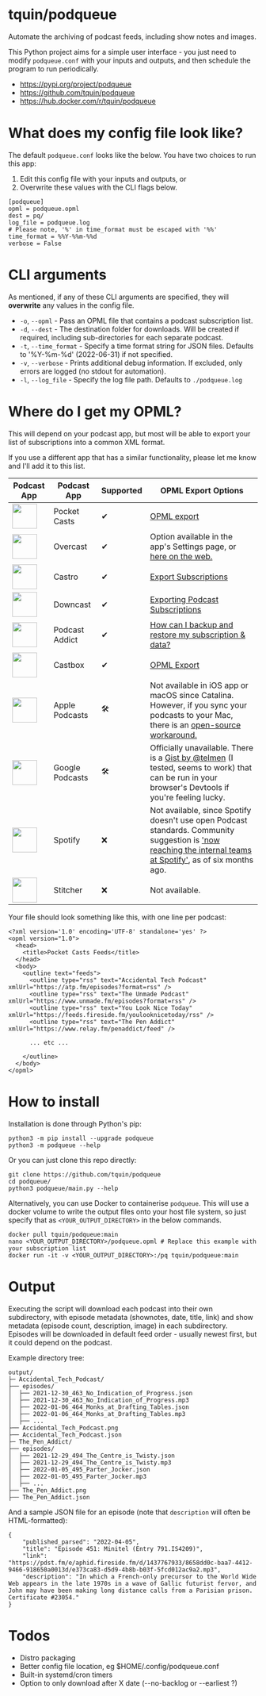 # tquin/podqueue

Automate the archiving of podcast feeds, including show notes and images.

This Python project aims for a simple user interface - you just need to modify `podqueue.conf` with your inputs and outputs, and then schedule the program to run periodically.

* https://pypi.org/project/podqueue
* https://github.com/tquin/podqueue
* https://hub.docker.com/r/tquin/podqueue

# What does my config file look like?

The default `podqueue.conf` looks like the below. You have two choices to run this app:

1) Edit this config file with your inputs and outputs, or
2) Overwrite these values with the CLI flags below.

```
[podqueue]
opml = podqueue.opml
dest = pq/
log_file = podqueue.log
# Please note, '%' in time_format must be escaped with '%%'
time_format = %%Y-%%m-%%d
verbose = False
```

# CLI arguments

As mentioned, if any of these CLI arguments are specified, they will **overwrite** any values in the config file.

* `-o`, `--opml` - Pass an OPML file that contains a podcast subscription list.
* `-d`, `--dest` - The destination folder for downloads. Will be created if required, including sub-directories for each separate podcast.
* `-t`, `--time_format` - Specify a time format string for JSON files. Defaults to '%Y-%m-%d' (2022-06-31) if not specified.
* `-v`, `--verbose` - Prints additional debug information. If excluded, only errors are logged (no stdout for automation).
* `-l`, `--log_file` - Specify the log file path. Defaults to `./podqueue.log`

# Where do I get my OPML?

This will depend on your podcast app, but most will be able to export your list of subscriptions into a common XML format.

If you use a different app that has a similar functionality, please let me know and I'll add it to this list.

|Podcast App|Podcast App|Supported|OPML Export Options|
|---|---|---|---|
|<img src="https://www.pocketcasts.com/assets/images/roundel.svg" width=50 height=50>|Pocket Casts|✔|[OPML export](https://support.pocketcasts.com/article/exporting-an-opml/)|
|<img src="https://upload.wikimedia.org/wikipedia/en/thumb/d/d9/Overcast_%28podcast_app%29_logo.svg/1280px-Overcast_%28podcast_app%29_logo.svg.png" width=50 height=50>|Overcast|✔|Option available in the app's Settings page, or [here on the web.](https://overcast.fm/account/export_opml)|
|<img src="https://castro.fm/assets/images/Bitmap.svg" width=50 height=50>|Castro|✔|[Export Subscriptions](https://castro.fm/support/export-subscriptions)|
|<img src="https://downcast.fm/images/downcast-site-logo.svg" width=50 height=50>|Downcast|✔|[Exporting Podcast Subscriptions](https://support.downcast.fm/article/vYyHP2SOOc-exporting-podcast-subscriptions)|
|<img src="https://www.podcastaddict.com/res/images/logo.svg" width=50 height=50>|Podcast Addict|✔|[How can I backup and restore my subscription & data?](https://podcastaddict.com/faq/20)|
|<img src="https://play-lh.googleusercontent.com/kG4QJCsky97lbfX83zV2qQKUVuFQj07Ot9EJJvHt1meM5WjUXl3T96KRIPlSf-tHAfI=s180" width=50 height=50>|Castbox|✔|[OPML Export](https://helpcenter.castbox.fm/portal/en/kb/articles/settings-on-the-personal-tab-android#OPML_Export)| 
|<img src="https://www.apple.com/v/apple-podcasts/b/images/overview/hero_icon__c135x5gz14mu_large.png" width=50 height=50>|Apple Podcasts|🛠|Not available in iOS app or macOS since Catalina. However, if you sync your podcasts to your Mac, there is an [open-source workaround.](https://liujiacai.net/podcasts-opml-exporter/)|
|<img src="https://upload.wikimedia.org/wikipedia/commons/thumb/2/25/Google_Podcasts_icon.svg/400px-Google_Podcasts_icon.svg.png" width=50 height=50>|Google Podcasts|🛠|Officially unavailable. There is a [Gist by @telmen](https://gist.github.com/telmen/4d67cba98ba7181424a681c1cbfc5f34) (I tested, seems to work) that can be run in your browser's Devtools if you're feeling lucky.|
|<img src="https://upload.wikimedia.org/wikipedia/commons/thumb/1/19/Spotify_logo_without_text.svg/1280px-Spotify_logo_without_text.svg.png" width=50 height=50>|Spotify|❌|Not available, since Spotify doesn't use open Podcast standards. Community suggestion is ['now reaching the internal teams at Spotify'](https://community.spotify.com/t5/Live-Ideas/Podcasts-Import-for-Podcasts-OPML/idi-p/4423445), as of six months ago.|
|<img src="https://play-lh.googleusercontent.com/2wd59_1csnF1lIt6wG5DdBiDUFEeov1jIW9ax0scfwvDk_OUsK7-6LZ86I8MAsVCuhM=s180" width=50 height=50>|Stitcher|❌|Not available.|


Your file should look something like this, with one line per podcast:

```
<?xml version='1.0' encoding='UTF-8' standalone='yes' ?>
<opml version="1.0">
  <head>
    <title>Pocket Casts Feeds</title>
  </head>
  <body>
    <outline text="feeds">
      <outline type="rss" text="Accidental Tech Podcast" xmlUrl="https://atp.fm/episodes?format=rss" />
      <outline type="rss" text="The Unmade Podcast" xmlUrl="https://www.unmade.fm/episodes?format=rss" />
      <outline type="rss" text="You Look Nice Today" xmlUrl="https://feeds.fireside.fm/youlooknicetoday/rss" />
      <outline type="rss" text="The Pen Addict" xmlUrl="https://www.relay.fm/penaddict/feed" />

      ... etc ...

    </outline>
  </body>
</opml>
```

# How to install

Installation is done through Python's pip:

```
python3 -m pip install --upgrade podqueue
python3 -m podqueue --help
```

Or you can just clone this repo directly:
```
git clone https://github.com/tquin/podqueue
cd podqueue/
python3 podqueue/main.py --help
```

Alternatively, you can use Docker to containerise `podqueue`. This will use a docker volume to write the output files onto your host file system, so just specify that as `<YOUR_OUTPUT_DIRECTORY>` in the below commands.

```
docker pull tquin/podqueue:main
nano <YOUR_OUTPUT_DIRECTORY>/podqueue.opml # Replace this example with your subscription list
docker run -it -v <YOUR_OUTPUT_DIRECTORY>:/pq tquin/podqueue:main
```

# Output

Executing the script will download each podcast into their own subdirectory, with episode metadata (shownotes, date, title, link) and show metadata (episode count, description, image) in each subdirectory. Episodes will be downloaded in default feed order - usually newest first, but it could depend on the podcast.

Example directory tree:
```
output/
├─ Accidental_Tech_Podcast/
├── episodes/
│  ├── 2021-12-30_463_No_Indication_of_Progress.json
│  ├── 2021-12-30_463_No_Indication_of_Progress.mp3
│  ├── 2022-01-06_464_Monks_at_Drafting_Tables.json
│  ├── 2022-01-06_464_Monks_at_Drafting_Tables.mp3
│  ├── ...
├── Accidental_Tech_Podcast.png
├── Accidental_Tech_Podcast.json
├─ The_Pen_Addict/
├── episodes/
│  ├── 2021-12-29_494_The_Centre_is_Twisty.json
│  ├── 2021-12-29_494_The_Centre_is_Twisty.mp3
│  ├── 2022-01-05_495_Parter_Jocker.json
│  ├── 2022-01-05_495_Parter_Jocker.mp3
│  ├── ...
├── The_Pen_Addict.png
├── The_Pen_Addict.json

```

And a sample JSON file for an episode (note that `description` will often be HTML-formatted):
```
{
    "published_parsed": "2022-04-05",
    "title": "Episode 451: Minitel (Entry 791.IS4209)",
    "link": "https://pdst.fm/e/aphid.fireside.fm/d/1437767933/8658dd0c-baa7-4412-9466-918650a0013d/e373ca83-d5d9-4b8b-b03f-5fcd012ac9a2.mp3",
    "description": "In which a French-only precursor to the World Wide Web appears in the late 1970s in a wave of Gallic futurist fervor, and John may have been making long distance calls from a Parisian prison. Certificate #23054."
}
```

# Todos

* Distro packaging
* Better config file location, eg $HOME/.config/podqueue.conf
* Built-in systemd/cron timers
* Option to only download after X date (--no-backlog or --earliest ?)

